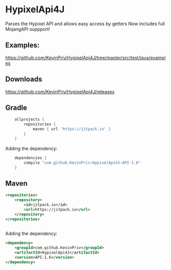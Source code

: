 # HypixelApi4J
Parses the Hypixel API and allows easy access by getters
Now includes full MojangAPI suppport!

Examples: 
-
https://github.com/KevinPriv/HypixelApi4J/tree/master/src/test/java/examples

Downloads
-
https://github.com/KevinPriv/HypixelApi4J/releases  

Gradle
-
```gradle
    allprojects {
        repositories {
            maven { url 'https://jitpack.io' }
        }
    }
```
Adding the dependency:
```gradle
    dependencies {
        compile "com.github.KevinPriv:HypixelApi4J:API-1.6"
    }

```
Maven
-
```xml
<repositories>
    <repository>
        <id>jitpack.io</id>
        <url>https://jitpack.io</url>
    </repository>
</repositories>
      
 ```
 Adding the dependency:
```xml
<dependency>
    <groupId>com.github.KevinPriv</groupId>
    <artifactId>HypixelApi4J</artifactId>
    <version>API-1.6</version>
</dependency>

```

      
     
